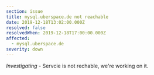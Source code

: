 ```yaml
---
section: issue
title: mysql.uberspace.de not reachable
date: 2019-12-18T13:02:00.000Z
resolved: false
resolvedWhen: 2019-12-18T17:00:00.000Z
affected:
  - mysql.uberspace.de
severity: down
---
```

_Investigating_ - Servcie is not rechable, we're working on it.
